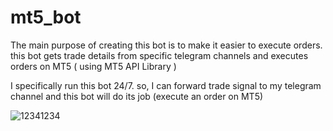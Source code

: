 # mt5_bot

The main purpose of creating this bot is to make it easier to execute orders. this bot gets trade details from specific telegram channels and executes orders on MT5 ( using MT5 API Library )

I specifically run this bot 24/7. so, I can forward trade signal to my telegram channel and this bot will do its job (execute an order on MT5)

![12341234](https://github.com/Cozythecoder/mt5_bot/assets/70374086/57c57e80-f45c-4820-ab13-f3900d49e556)
